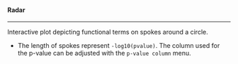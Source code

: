 #### Radar
----------

Interactive plot depicting functional terms on spokes around a circle.
- The length of spokes represent `-log10(pvalue)`. The column used for the p-value
  can be adjusted with the `p-value column` menu.

